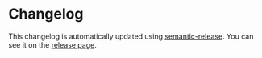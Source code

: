 # Changelog

This changelog is automatically updated using [semantic-release](https://github.com/semantic-release/semantic-release). You can see it on the [release page](https://github.com/j-u-p-iter/api-listener/releases).
